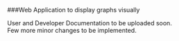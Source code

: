 ###Web Application to display graphs visually

User and Developer Documentation to be uploaded soon.  
Few more minor changes to be implemented.
